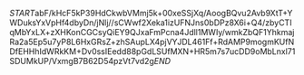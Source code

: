 $START$abF/kHcF5kP39HdCkwbVMmj5k+00xeSSjXq/AoogBQvu2Avb9XtT+YWDuksYxVpHf4dbyDn/jNlj//sCWwf2Xeka1izUFNJns0bDPz8X6i+Q4/zbyCTIqMbYxLX+zXHKonCGCsyQiEY9QJxaFmPcna4Jdll1MWIy/wmkZbQF1YhkmajRa2a5Ep5u7yP8L6HxGRsZ+zhSAupLX4pjVYJDL461Ff+RdAMP9mogmKUfNDfEHHhIdWRkKM+Dv0ssIEedd88pGdLSUfMXN+HR5m7s7ucDD9oMbLnxl71SDUMkUP/VxmgB7B62D54pzVt7vd2g$END$